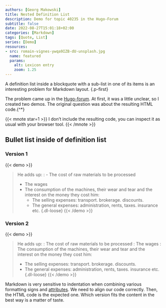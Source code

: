 ```yaml
---
authors: [Georg Makowski]
title: Nested Definition List
description: Demo for topic 40235 in the Hugo-Forum
subtitle: false
date: 2022-08-27T15:01:18+02:00
categories: [Markdown]
tags: [Quote, List]
series: [Demo]
resources:
- src: romain-vignes-ywqa9IZB-dU-unsplash.jpg
  name: featured
  params:
    alt: Lexicon entry
    zoom: 1.25
---
```


A definition list inside a blockquote with a sub-list in one of its items is an interesting problem for Markdown layout.
{.p-first}
<!--more-->

The problem came up in the [Hugo-forum](https://discourse.gohugo.io/t/list-as-a-definition-list-item/40235). At first, it was a little unclear, so I created two demos. The original question was about the resulting HTML code.{^\*}

{{< mnote star=1 >}}
I don’t include the resulting code, you can inspect it as usual with your browser tool.
{{< /mnote >}}

## Bullet list inside of definition list

### Version 1
{{< demo >}}
> He adds up:
> : - The cost of raw materials to be processed
>   - The wages
>   - The consumption of the machines, their wear and tear and the interest on the money they cost him:
>     - The selling expenses: transport. brokerage. discounts.
>     - The general expenses: administration, rents, taxes. insurance etc.
> {.dl-loose}
{{< /demo >}}

### Version 2
{{< demo >}}
> He adds up:
> : The cost of raw materials to be processed
> : The wages
> : The consumption of the machines, their wear and tear and the interest on the money they cost him:
>   - The selling expenses: transport. brokerage. discounts.
>   - The general expenses: administration, rents, taxes. insurance etc.
> {.dl-loose}
{{< /demo >}}

Markdown is very sensitive to indentation when combining various formatting signs and [attributes](https://perplex.desider.at/doc/attribute). We need to align our code correctly. Then, the HTML code is the expected one. Which version fits the content in the best way is a matter of taste.
